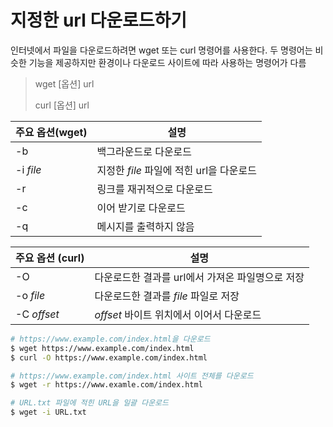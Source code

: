 # 지정한 url 다운로드하기

인터넷에서 파일을 다운로드하려면 wget 또는 curl 명령어를 사용한다. 두 명령어는 비슷한 기능을 제공하지만 환경이나 다운로드 사이트에 따라 사용하는 명령어가 다름

> wget [옵션] url
>
> curl [옵션] url

주요 옵션(wget) | 설명
---|---
-b | 백그라운드로 다운로드
-i _file_ | 지정한 _file_ 파일에 적힌 url을 다운로드
-r | 링크를 재귀적으로 다운로드
-c | 이어 받기로 다운로드
-q | 메시지를 출력하지 않음

주요 옵션 (curl) | 설명
---|---
-O | 다운로드한 결과를 url에서 가져온 파일명으로 저장
-o _file_ | 다운로드한 결과를 _file_ 파일로 저장
-C _offset_ | _offset_ 바이트 위치에서 이어서 다운로드

```bash
# https://www.example.com/index.html을 다운로드
$ wget https://www.example.com/index.html
$ curl -O https://www.example.com/index.html

# https://www.example.com/index.html 사이트 전체를 다운로드
$ wget -r https://www.examle.com/index.html

# URL.txt 파일에 적힌 URL을 일괄 다운로드
$ wget -i URL.txt
```
